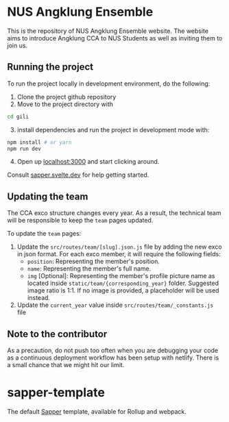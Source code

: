 # NUS Angklung Ensemble

This is the repository of NUS Angklung Ensemble website.
The website aims to introduce Angklung CCA to NUS Students as well as inviting them to join us.

## Running the project

To run the project locally in development environment, do the following:

1. Clone the project github repository
2. Move to the project directory with

```bash
cd gili
```

3. install dependencies and run the project in development mode with:

```bash
npm install # or yarn
npm run dev
```

4. Open up [localhost:3000](http://localhost:3000) and start clicking around.

Consult [sapper.svelte.dev](https://sapper.svelte.dev) for help getting started.

## Updating the team

The CCA exco structure changes every year. As a result, the technical team will be responsible to keep the `team` pages updated.

To update the `team` pages:

1. Update the `src/routes/team/[slug].json.js` file by adding the new exco in json format. For each exco member, it will require the following fields:
    - `position`: Representing the member's position.
    - `name`: Representing the member's full name.
    - `img` [Optional]: Representing the member's profile picture name as located inside `static/team/{corresponding_year}` folder. Suggested image ratio is 1:1. If no image is provided, a placeholder will be used instead.
2. Update the `current_year` value inside `src/routes/team/_constants.js` file

## Note to the contributor

As a precaution, do not push too often when you are debugging your code as a continuous deployment workflow has been setup with netlify. There is a small chance that we might hit our limit.

# sapper-template

The default [Sapper](https://github.com/sveltejs/sapper) template, available for Rollup and webpack.
